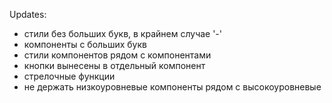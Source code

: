 Updates:
- стили без больших букв, в крайнем случае '-'
- компоненты с больших букв
- стили компонентов рядом с компонентами
- кнопки вынесены в отдельный компонент
- стрелочные функции
- не держать низкоуровневые компоненты рядом с  высокоуровневые